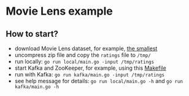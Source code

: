 # Movie Lens example

## How to start?

- download Movie Lens dataset, for example, [the smallest](http://files.grouplens.org/datasets/movielens/ml-latest-small.zip)
- uncompress zip file and copy the `ratings` file to `/tmp/`
- run locally: `go run local/main.go -input /tmp/ratings`
- start Kafka and ZooKeeper, for example, using this [Makefile](https://github.com/lovoo/goka/blob/master/examples/Makefile)
- run with Kafka: `go run kafka/main.go -input /tmp/ratings`
- see help message for details: `go run local/main.go -h` and `go run kafka/main.go -h`

